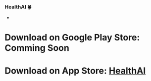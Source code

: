 ### HealthAI 🍀

-

# Download on Google Play Store: Comming Soon

# Download on App Store: [HealthAI](https://apps.apple.com/de/app/health-ai/id6702024061)
